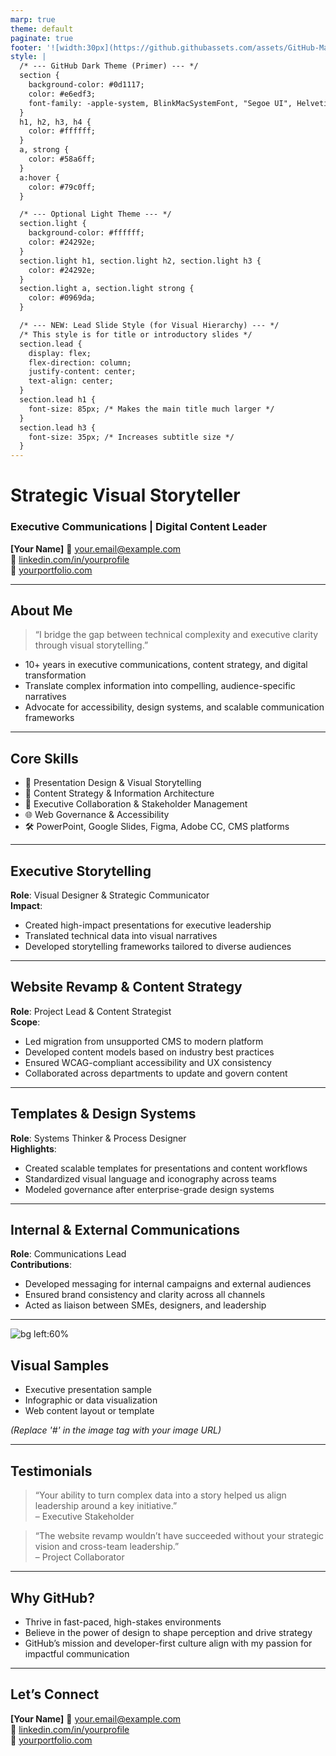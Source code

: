 ```yaml
---
marp: true
theme: default
paginate: true
footer: '![width:30px](https://github.githubassets.com/assets/GitHub-Mark-ea2971cee799.png)'
style: |
  /* --- GitHub Dark Theme (Primer) --- */
  section {
    background-color: #0d1117;
    color: #e6edf3;
    font-family: -apple-system, BlinkMacSystemFont, "Segoe UI", Helvetica, Arial, sans-serif;
  }
  h1, h2, h3, h4 {
    color: #ffffff;
  }
  a, strong {
    color: #58a6ff;
  }
  a:hover {
    color: #79c0ff;
  }

  /* --- Optional Light Theme --- */
  section.light {
    background-color: #ffffff;
    color: #24292e;
  }
  section.light h1, section.light h2, section.light h3 {
    color: #24292e;
  }
  section.light a, section.light strong {
    color: #0969da;
  }

  /* --- NEW: Lead Slide Style (for Visual Hierarchy) --- */
  /* This style is for title or introductory slides */
  section.lead {
    display: flex;
    flex-direction: column;
    justify-content: center;
    text-align: center;
  }
  section.lead h1 {
    font-size: 85px; /* Makes the main title much larger */
  }
  section.lead h3 {
    font-size: 35px; /* Increases subtitle size */
  }
---
```


# Strategic Visual Storyteller  
### Executive Communications | Digital Content Leader

**[Your Name]** 📧 your.email@example.com  
🔗 [linkedin.com/in/yourprofile](https://linkedin.com/in/yourprofile)  
🔗 [yourportfolio.com](https://yourportfolio.com)

---

## About Me

> “I bridge the gap between technical complexity and executive clarity through visual storytelling.”

- 10+ years in executive communications, content strategy, and digital transformation  
- Translate complex information into compelling, audience-specific narratives  
- Advocate for accessibility, design systems, and scalable communication frameworks

---

## Core Skills

- 🎨 Presentation Design & Visual Storytelling  
- 🧠 Content Strategy & Information Architecture  
- 🤝 Executive Collaboration & Stakeholder Management  
- 🌐 Web Governance & Accessibility  
- 🛠️ PowerPoint, Google Slides, Figma, Adobe CC, CMS platforms

---

## Executive Storytelling

**Role**: Visual Designer & Strategic Communicator  
**Impact**:
- Created high-impact presentations for executive leadership  
- Translated technical data into visual narratives  
- Developed storytelling frameworks tailored to diverse audiences

---

## Website Revamp & Content Strategy

**Role**: Project Lead & Content Strategist  
**Scope**:
- Led migration from unsupported CMS to modern platform  
- Developed content models based on industry best practices  
- Ensured WCAG-compliant accessibility and UX consistency  
- Collaborated across departments to update and govern content

---

## Templates & Design Systems

**Role**: Systems Thinker & Process Designer  
**Highlights**:
- Created scalable templates for presentations and content workflows  
- Standardized visual language and iconography across teams  
- Modeled governance after enterprise-grade design systems

---

## Internal & External Communications

**Role**: Communications Lead  
**Contributions**:
- Developed messaging for internal campaigns and external audiences  
- Ensured brand consistency and clarity across all channels  
- Acted as liaison between SMEs, designers, and leadership

---

![bg left:60%](#)

## Visual Samples

- Executive presentation sample  
- Infographic or data visualization  
- Web content layout or template  

*(Replace '#' in the image tag with your image URL)*

---

## Testimonials

> “Your ability to turn complex data into a story helped us align leadership around a key initiative.”  
– Executive Stakeholder

> “The website revamp wouldn’t have succeeded without your strategic vision and cross-team leadership.”  
– Project Collaborator

---

## Why GitHub?

- Thrive in fast-paced, high-stakes environments  
- Believe in the power of design to shape perception and drive strategy  
- GitHub’s mission and developer-first culture align with my passion for impactful communication

---

## Let’s Connect

**[Your Name]** 📧 your.email@example.com  
🔗 [linkedin.com/in/yourprofile](https://linkedin.com/in/yourprofile)  
🔗 [yourportfolio.com](https://yourportfolio.com)
